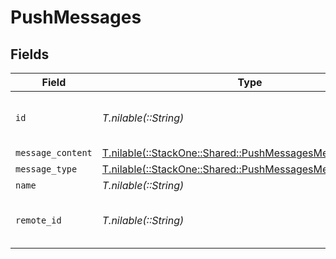# PushMessages


## Fields

| Field                                                                                                          | Type                                                                                                           | Required                                                                                                       | Description                                                                                                    | Example                                                                                                        |
| -------------------------------------------------------------------------------------------------------------- | -------------------------------------------------------------------------------------------------------------- | -------------------------------------------------------------------------------------------------------------- | -------------------------------------------------------------------------------------------------------------- | -------------------------------------------------------------------------------------------------------------- |
| `id`                                                                                                           | *T.nilable(::String)*                                                                                          | :heavy_minus_sign:                                                                                             | Unique identifier                                                                                              | 8187e5da-dc77-475e-9949-af0f1fa4e4e3                                                                           |
| `message_content`                                                                                              | [T.nilable(::StackOne::Shared::PushMessagesMessageContent)](../../models/shared/pushmessagesmessagecontent.md) | :heavy_minus_sign:                                                                                             | N/A                                                                                                            |                                                                                                                |
| `message_type`                                                                                                 | [T.nilable(::StackOne::Shared::PushMessagesMessageType)](../../models/shared/pushmessagesmessagetype.md)       | :heavy_minus_sign:                                                                                             | N/A                                                                                                            |                                                                                                                |
| `name`                                                                                                         | *T.nilable(::String)*                                                                                          | :heavy_minus_sign:                                                                                             | N/A                                                                                                            |                                                                                                                |
| `remote_id`                                                                                                    | *T.nilable(::String)*                                                                                          | :heavy_minus_sign:                                                                                             | Provider's unique identifier                                                                                   | 8187e5da-dc77-475e-9949-af0f1fa4e4e3                                                                           |